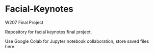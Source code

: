 # Facial-Keynotes
W207 Final Project

Repository for facial keynotes final project. 

Use Google Colab for Jupyter notebook collaboration, store saved files here.
